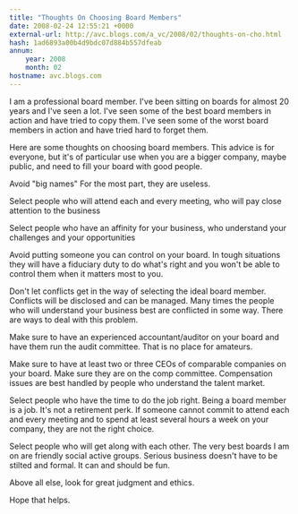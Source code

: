 ```yaml
---
title: "Thoughts On Choosing Board Members"
date: 2008-02-24 12:55:21 +0000
external-url: http://avc.blogs.com/a_vc/2008/02/thoughts-on-cho.html
hash: 1ad6893a00b4d9bdc07d884b557dfeab
annum:
    year: 2008
    month: 02
hostname: avc.blogs.com
---
```


I am a professional board member. I've been sitting on boards for almost 20 years and I've seen a lot. I've seen some of the best board members in action and have tried to copy them. I've seen some of the worst board members in action and have tried hard to forget them.


Here are some thoughts on choosing board members. This advice is for everyone, but it's of particular use when you are a bigger company, maybe public, and need to fill your board with good people.


Avoid "big names" For the most part, they are useless. 

Select people who will attend each and every meeting, who will pay close attention to the business

Select people who have an affinity for your business, who understand your challenges and your opportunities

Avoid putting someone you can control on your board. In tough situations they will have a fiduciary duty to do what's right and you won't be able to control them when it matters most to you.

Don't let conflicts get in the way of selecting the ideal board member. Conflicts will be disclosed and can be managed. Many times the people who will understand your business best are conflicted in some way. There are ways to deal with this problem.

Make sure to have an experienced accountant/auditor on your board and have them run the audit committee. That is no place for amateurs.

Make sure to have at least two or three CEOs of comparable companies on your board. Make sure they are on the comp committee. Compensation issues are best handled by people who understand the talent market.

Select people who have the time to do the job right. Being a board member is a job. It's not a retirement perk. If someone cannot commit to attend each and every meeting and to spend at least several hours a week on your company, they are not the right choice.

Select people who will get along with each other. The very best boards I am on are friendly social active groups. Serious business doesn't have to be stilted and formal. It can and should be fun.

Above all else, look for great judgment and ethics.

Hope that helps.
